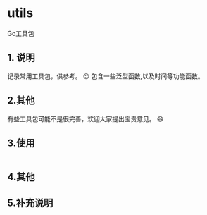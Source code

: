 # utils
 Go工具包

## 1. 说明
记录常用工具包，供参考。
😌 
包含一些泛型函数,以及时间等功能函数。


## 2.其他



有些工具包可能不是很完善，欢迎大家提出宝贵意见。  😄

## 3.使用
```go

```

## 4.其他

## 5.补充说明
